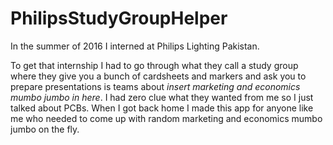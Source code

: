 # PhilipsStudyGroupHelper

In the summer of 2016 I interned at Philips Lighting Pakistan. 

To get that internship I had to go through what they call a study group where they give you a bunch of cardsheets and markers and ask you to prepare presentations is teams about *insert marketing and economics mumbo jumbo in here*. I had zero clue what they wanted from me so I just talked about PCBs.
When I got back home I made this app for anyone like me who needed to come up with random marketing and economics mumbo jumbo on the fly.

